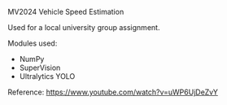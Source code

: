 MV2024 Vehicle Speed Estimation

Used for a local university group assignment.

Modules used:
- NumPy
- SuperVision
- Ultralytics YOLO

Reference:  https://www.youtube.com/watch?v=uWP6UjDeZvY
